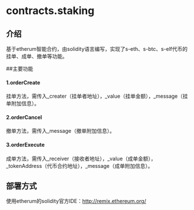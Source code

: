 # contracts.staking

## 介绍

基于etherum智能合约，由solidity语言编写，实现了s-eth、s-btc、s-elf代币的挂单、成单、撤单等功能。



##主要功能

#### 1.orderCreate

挂单方法，需传入_creater（挂单者地址），_value（挂单金额），_message（挂单附加信息）。

#### 2.orderCancel

撤单方法，需传入_message（撤单附加信息）。

#### 3.orderExecute

成单方法，需传入_receiver（接收者地址），_value（成单金额），_tokenAddress（代币合约地址），_message（成单附加信息）。



## 部署方式

使用etherum的solidity官方IDE：http://remix.ethereum.org/

